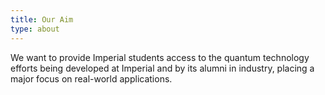 ```yaml
---
title: Our Aim
type: about
---
```


We want to provide Imperial students access to the quantum technology efforts being developed at Imperial and by its alumni in industry, placing a major focus on real-world applications.